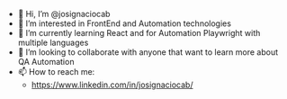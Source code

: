 - 👋 Hi, I’m @josignaciocab
- 👀 I’m interested in FrontEnd and Automation technologies
- 🌱 I’m currently learning React and for Automation Playwright with multiple languages
- 💞️ I’m looking to collaborate with anyone that want to learn more about QA Automation
- 📫 How to reach me:
  - https://www.linkedin.com/in/josignaciocab/

<!---
josigcab/josigcab is a ✨ special ✨ repository because its `README.md` (this file) appears on your GitHub profile.
You can click the Preview link to take a look at your changes.
--->
